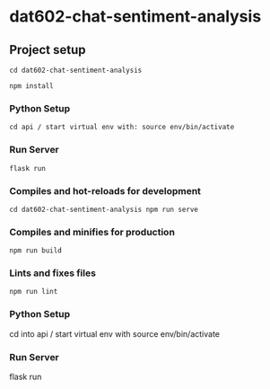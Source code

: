 # dat602-chat-sentiment-analysis

## Project setup

```
cd dat602-chat-sentiment-analysis

npm install
```

### Python Setup

```
cd api / start virtual env with: source env/bin/activate
```

### Run Server

```
flask run
```

### Compiles and hot-reloads for development

```
cd dat602-chat-sentiment-analysis npm run serve
```

### Compiles and minifies for production

```
npm run build
```

### Lints and fixes files

```
npm run lint
```

### Python Setup

cd into api / start virtual env with source env/bin/activate

### Run Server

flask run
